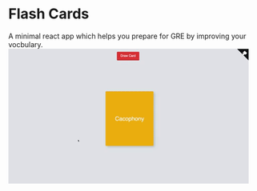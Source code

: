 # Flash Cards
A minimal react app which helps you prepare for GRE by improving your vocbulary.
![Demo of the app](https://github.com/CosmicCoder96/FlashCards/blob/master/demo.gif?raw=true)
